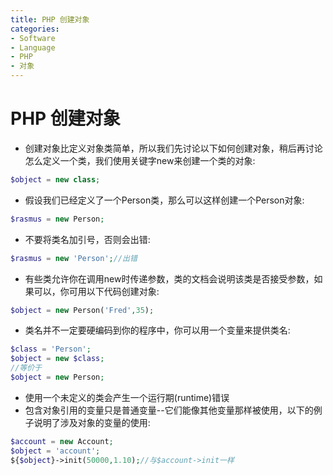 ```yaml
---
title: PHP 创建对象
categories:
- Software
- Language
- PHP
- 对象
---
```

# PHP 创建对象

- 创建对象比定义对象类简单，所以我们先讨论以下如何创建对象，稍后再讨论怎么定义一个类，我们使用关键字new来创建一个类的对象:

```php
$object = new class;
```

- 假设我们已经定义了一个Person类，那么可以这样创建一个Person对象:

```php
$rasmus = new Person;
```

- 不要将类名加引号，否则会出错:

```php
$rasmus = new 'Person';//出错
```

- 有些类允许你在调用new时传递参数，类的文档会说明该类是否接受参数，如果可以，你可用以下代码创建对象:

```php
$object = new Person('Fred',35);
```

- 类名并不一定要硬编码到你的程序中，你可以用一个变量来提供类名:

```php
$class = 'Person';
$object = new $class;
//等价于
$object = new Person;
```

- 使用一个未定义的类会产生一个运行期(runtime)错误
- 包含对象引用的变量只是普通变量--它们能像其他变量那样被使用，以下的例子说明了涉及对象的变量的使用:

```php
$account = new Account;
$object = 'account';
${$object}->init(50000,1.10);//与$account->init一样
```